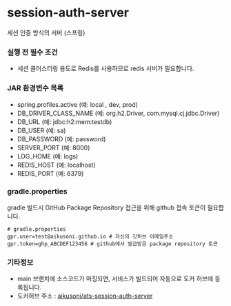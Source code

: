 # session-auth-server
세션 인증 방식의 서버 (스프링)

### 실행 전 필수 조건
- 세션 클러스터링 용도로 Redis를 사용하므로 redis 서버가 필요합니다.

### JAR 환경변수 목록
- spring.profiles.active (예: local , dev, prod)
- DB_DRIVER_CLASS_NAME (예: org.h2.Driver, com.mysql.cj.jdbc.Driver)
- DB_URL (예: jdbc:h2:mem:testdb)
- DB_USER (예: sa)
- DB_PASSWORD (예: password)
- SERVER_PORT (예: 8000)
- LOG_HOME (예: logs)
- REDIS_HOST (예: localhost)
- REDIS_PORT (예: 6379)

### gradle.properties
gradle 빌드시 GitHub Package Repository 접근을 위해 github 접속 토큰이 필요합니다.

```
# gradle.properties
gpr.user=test@aikusoni.github.io # 자신의 깃허브 이메일주소
gpr.token=ghp_ABCDEF123456 # github에서 발급받은 package repository 토큰
```

### 기타정보
- main 브랜치에 소스코드가 머징되면, 서비스가 빌드되어 자동으로 도커 허브에 등록됩니다.
- 도커허브 주소 : [aikusoni/ats-session-auth-server](https://hub.docker.com/r/aikusoni/ats-session-auth-server)